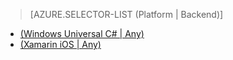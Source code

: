 > [AZURE.SELECTOR-LIST (Platform | Backend)]
- [(Windows Universal C# | Any)](../articles/app-service-mobile-windows-store-dotnet-get-started-offline-data-preview.md)
- [(Xamarin iOS | Any)](../articles/app-service-mobile-xamarin-ios-get-started-offline-data-preview.md)

<!--HONumber=52--> 
